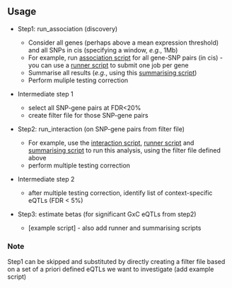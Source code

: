 ## Usage 

* Step1: run_association (discovery)
  *   Consider all genes (perhaps above a mean expression threshold) and all SNPs in cis (specifying a window, _e.g._, 1Mb)
  *   For example, run [association script](../usage/scripts/association_test_for_one_gene.py) for all gene-SNP pairs (in cis) - you can use a [runner script](../usage/scripts/run_associations.py) to submit one job per gene
  *   Summarise all results (_e.g._, using this [summarising script](scripts/summarise_associations.py))
  *   Perform muliple testing correction

* Intermediate step 1
  * select all SNP-gene pairs at FDR<20%
  * create filter file for those SNP-gene pairs

* Step2: run_interaction (on SNP-gene pairs from filter file)
  * For example, use the [interaction script](../usage/scripts/interaction_test_for_10_snp_gene_pairs.py), [runner script](../usage/scripts/run_interactions.py) and [summarising script](../usage/scripts/summarise_interactions.py) to run this analysis, using the filter file defined above
  * perform multiple testing correction

* Intermediate step 2
  * after multiple testing correction, identify list of context-specific eQTLs (FDR < 5%)

* Step3: estimate betas (for significant GxC eQTLs from step2)
  * [example script] - also add runner and summarising scripts


### Note

Step1 can be skipped and substituted by directly creating a filter file based on a set of a priori defined eQTLs we want to investigate (add example script)

<!-- ### (TODO: add workflow image) -->
